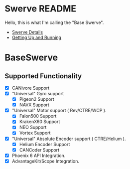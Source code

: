 # Swerve README
Hello, this is what I'm calling the "Base Swerve".</br>

- [Swerve Details](Swerve.md)
- [Getting Up and Running](GettingStarted.md)


# BaseSwerve </br>
**Supported Functionality**
----
- [x] CANivore Support
- [x] "Universal" Gyro support </br>
    - [x] Pigeon2 Support </br>
    - [x] NAVX Support </br>
- [x] "Universal" Motor support ( Rev/CTRE/WCP ).</br>
    - [x] Falon500 Support </br>
    - [x] KrakenX60 Support </br>
    - [x] NEO Support </br>
    - [x] Vortex Support </br>
- [x] "Universal" Absolute Encoder support ( CTRE/Helium ).</br>
    - [x] Helium Encoder Support </br>
    - [x] CANCoder Support </br>
- [x] Phoenix 6 API Integration. </br>
- [x] AdvantageKit/Scope Integration. </br>